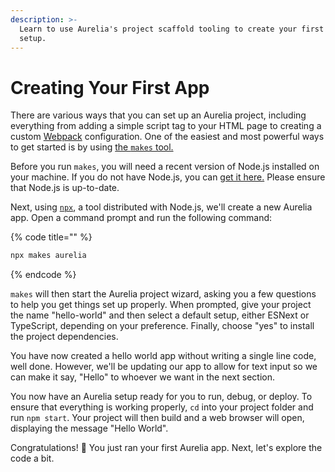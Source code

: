 ```yaml
---
description: >-
  Learn to use Aurelia's project scaffold tooling to create your first project
  setup.
---
```


# Creating Your First App

There are various ways that you can set up an Aurelia project, including everything from adding a simple script tag to your HTML page to creating a custom [Webpack](https://github.com/aurelia/aurelia/tree/master/packages/webpack-loader) configuration. One of the easiest and most powerful ways to get started is by using [the `makes` tool.](https://github.com/aurelia/new)

Before you run `makes`, you will need a recent version of Node.js installed on your machine. If you do not have Node.js, you can [get it here.](https://nodejs.org/en/) Please ensure that Node.js is up-to-date.

Next, using [`npx`](https://medium.com/@maybekatz/introducing-npx-an-npm-package-runner-55f7d4bd282b), a tool distributed with Node.js, we'll create a new Aurelia app. Open a command prompt and run the following command:

{% code title="" %}
```bash
npx makes aurelia
```
{% endcode %}

`makes` will then start the Aurelia project wizard, asking you a few questions to help you get things set up properly. When prompted, give your project the name "hello-world" and then select a default setup, either ESNext or TypeScript, depending on your preference. Finally, choose "yes" to install the project dependencies.

You have now created a hello world app without writing a single line code, well done. However, we'll be updating our app to allow for text input so we can make it say, "Hello" to whoever we want in the next section.

You now have an Aurelia setup ready for you to run, debug, or deploy. To ensure that everything is working properly, `cd` into your project folder and run `npm start`. Your project will then build and a web browser will open, displaying the message "Hello World".

Congratulations! 🎊 You just ran your first Aurelia app. Next, let's explore the code a bit.

